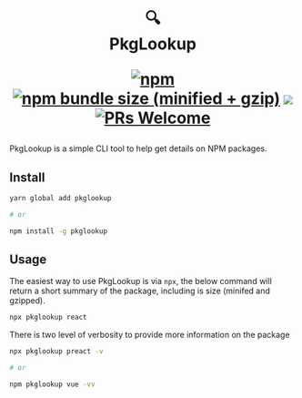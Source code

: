 <h1 align="center">
  🔍 <br/>
  PkgLookup

[![npm](https://img.shields.io/npm/v/pkglookup.svg?style=flat-square)](https://www.npmjs.com/package/pkglookup)
[![npm bundle size (minified + gzip)](https://img.shields.io/bundlephobia/minzip/pkglookup.svg?style=flat-square)](https://www.npmjs.com/package/pkglookup)
![](https://img.shields.io/badge/licence-MIT-blue.svg?style=flat-square)
[![PRs Welcome](https://img.shields.io/badge/PRs-welcome-brightgreen.svg?style=flat-square)](http://makeapullrequest.com)

</h1>

PkgLookup is a simple CLI tool to help get details on NPM packages.

## Install

```sh
yarn global add pkglookup

# or

npm install -g pkglookup
```

## Usage

The easiest way to use PkgLookup is via `npx`, the below command will return a short summary of the package, including is size (minifed and gzipped).

```sh
npx pkglookup react
```

There is two level of verbosity to provide more information on the package

```sh
npx pkglookup preact -v

# or

npm pkglookup vue -vv
```
